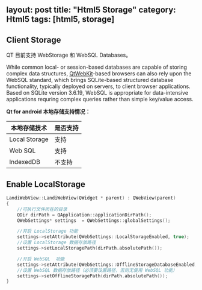 layout: post
title: "Html5 Storage"
category: Html5
tags: [html5, storage]
---

## Client Storage

QT 目前支持 WebStorage 和 WebSQL Databases。

While common local- or session-based databases are capable of storing complex data structures, [QtWebKit](qtwebkit.html)-based browsers can also rely upon the WebSQL standard, which brings SQLite-based structured database functionality, typically deployed on servers, to client browser applications. Based on SQLite version 3.6.19, WebSQL is appropriate for data-intensive applications requring complex queries rather than simple key/value access.

__Qt for android 本地存储支持情况：__

本地存储技术 | 是否支持
-------------|----
Local Storage |  支持
Web SQL | 支持
IndexedDB  | 不支持


## Enable LocalStorage

```cpp
LandiWebView::LandiWebView(QWidget * parent) : QWebView(parent)
{
    //可执行文件所在的目录
    QDir dirPath = QApplication::applicationDirPath(); 
    QWebSettings* settings  = QWebSettings::globalSettings();

    //开启 LocalStorage 功能
    settings->setAttribute(QWebSettings::LocalStorageEnabled, true);
    //设置 LocalStorage 数据存放路径
    settings->setLocalStoragePath(dirPath.absolutePath());

    //开启 WebSQL  功能
    settings->setAttribute(QWebSettings::OfflineStorageDatabaseEnabled,true);
    //设置 WebSQL 数据存放路径（必须要设置路径，否则无使用 WebSQL 功能）
    settings->setOfflineStoragePath(dirPath.absolutePath());
}
```

<!--more-->